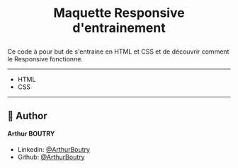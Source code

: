 
# <p align="center">Maquette Responsive d'entrainement</p>
  
Ce code à pour but de s'entraine en HTML et CSS et de découvrir comment le Responsive fonctionne.



<hr>
    
- HTML
- CSS

<hr>


## 🙇 Author
#### Arthur BOUTRY
- Linkedin: [@ArthurBoutry](https://www.linkedin.com/in/arthur-boutry-125907334/)
- Github: [@ArthurBoutry](https://github.com/L0wBly)
                
